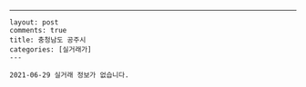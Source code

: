 ---
    layout: post
    comments: true
    title: 충청남도 공주시
    categories: [실거래가]
    ---

    2021-06-29 실거래 정보가 없습니다.

    